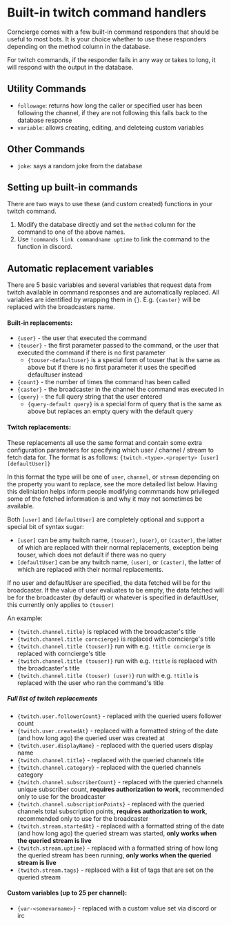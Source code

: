 # Built-in twitch command handlers

Corncierge comes with a few built-in command responders that should be useful to most bots.
It is your choice whether to use these responders depending on the method column in the database.

For twitch commands, if the responder fails in any way or takes to long, it will respond with the output in the database.

## Utility Commands

- `followage`: returns how long the caller or specified user has been following the channel, if they are not following this falls back to the database response
- `variable`: allows creating, editing, and deleteing custom variables

## Other Commands

- `joke`: says a random joke from the database

## Setting up built-in commands

There are two ways to use these (and custom created) functions in your twitch command.

1. Modify the database directly and set the `method` column for the command to one of the above names.
2. Use `!commands link commandname uptime` to link the command to the function in discord.

## Automatic replacement variables

There are 5 basic variables and several variables that request data from twitch available in command responses and are automatically replaced. All variables are identified by wrapping them in `{}`.
E.g. `{caster}` will be replaced with the broadcasters name.

#### Built-in replacements:

- `{user}` - the user that executed the command
- `{touser}` - the first parameter passed to the command, or the user that executed the command if there is no first parameter
  - `{touser-defaultuser}` is a special form of touser that is the same as above but if there is no first parameter it uses the specified defaultuser instead
- `{count}` - the number of times the command has been called
- `{caster}` - the broadcaster in the channel the command was executed in
- `{query}` - the full query string that the user entered
  - `{query-default query}` is a special form of query that is the same as above but replaces an empty query with the default query

#### Twitch replacements:

These replacements all use the same format and contain some extra configuration parameters for specifying which user / channel / stream to fetch data for.
The format is as follows: `{twitch.<type>.<property> [user] [defaultUser]}`

In this format the type will be one of `user`, `channel`, or `stream` depending on the property you want to replace, see the more detailed list below. Having this deliniation helps inform people modifying commmands how privileged some of the fetched information is and why it may not sometimes be available.

Both `[user]` and `[defaultUser]` are completely optional and support a special bit of syntax sugar:

- `[user]` can be amy twitch name, `(touser)`, `(user)`, or `(caster)`, the latter of which are replaced with their normal replacements, exception being touser, which does not default if there was no query
- `[defaultUser]` can be any twitch name, `(user)`, or `(caster)`, the latter of which are replaced with their normal replacements.

If no user and defaultUser are specified, the data fetched will be for the broadcaster. If the value of user evaluates to be empty, the data fetched will be for the broadcaster (by default) or whatever is specified in defaultUser, this currently only applies to `(touser)`

An example:

- `{twitch.channel.title}` is replaced with the broadcaster's title
- `{twitch.channel.title corncierge}` is replaced with corncierge's title
- `{twitch.channel.title (touser)}` run with e.g. `!title corncierge` is replaced with corncierge's title
- `{twitch.channel.title (touser)}` run with e.g. `!title` is replaced with the broadcaster's title
- `{twitch.channel.title (touser) (user)}` run with e.g. `!title` is replaced with the user who ran the command's title

##### Full list of twitch replacements

- `{twitch.user.followerCount}` - replaced with the queried users follower count
- `{twitch.user.createdAt}` - replaced with a formatted string of the date (and how long ago) the queried user was created at
- `{twitch.user.displayName}` - replaced with the queried users display name
- `{twitch.channel.title}` - replaced with the queried channels title
- `{twitch.channel.category}` - replaced with the queried channels category
- `{twitch.channel.subscriberCount}` - replaced with the queried channels unique subscriber count, **requires authorization to work**, recommended only to use for the broadcaster
- `{twitch.channel.subscriptionPoints}` - replaced with the queried channels total subscription points, **requires authorization to work**, recommended only to use for the broadcaster
- `{twitch.stream.startedAt}` - replaced with a formatted string of the date (and how long ago) the queried stream was started, **only works when the queried stream is live**
- `{twitch.stream.uptime}` - replaced with a formatted string of how long the queried stream has been running, **only works when the queried stream is live**
- `{twitch.stream.tags}` - replaced with a list of tags that are set on the queried stream

#### Custom variables (up to 25 per channel):

- `{var-<somevarname>}` - replaced with a custom value set via discord or irc
